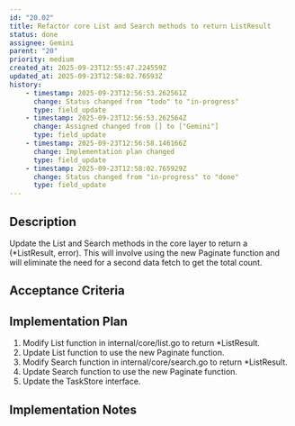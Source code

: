 ```yaml
---
id: "20.02"
title: Refactor core List and Search methods to return ListResult
status: done
assignee: Gemini
parent: "20"
priority: medium
created_at: 2025-09-23T12:55:47.224559Z
updated_at: 2025-09-23T12:58:02.76593Z
history:
    - timestamp: 2025-09-23T12:56:53.262561Z
      change: Status changed from "todo" to "in-progress"
      type: field_update
    - timestamp: 2025-09-23T12:56:53.262564Z
      change: Assigned changed from [] to ["Gemini"]
      type: field_update
    - timestamp: 2025-09-23T12:56:58.146166Z
      change: Implementation plan changed
      type: field_update
    - timestamp: 2025-09-23T12:58:02.765929Z
      change: Status changed from "in-progress" to "done"
      type: field_update
---
```

## Description

Update the List and Search methods in the core layer to return a (*ListResult, error). This will involve using the new Paginate function and will eliminate the need for a second data fetch to get the total count.

## Acceptance Criteria
<!-- AC:BEGIN -->


<!-- AC:END -->

## Implementation Plan

1. Modify List function in internal/core/list.go to return *ListResult.
2. Update List function to use the new Paginate function.
3. Modify Search function in internal/core/search.go to return *ListResult.
4. Update Search function to use the new Paginate function.
5. Update the TaskStore interface.

## Implementation Notes


